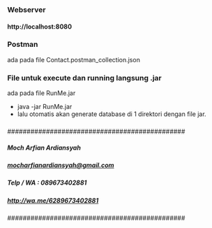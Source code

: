 ### Webserver
#### http://localhost:8080

### Postman
ada pada file Contact.postman_collection.json

### File untuk execute dan running langsung .jar
ada pada file RunMe.jar
- java -jar RunMe.jar
- lalu otomatis akan generate database di 1 direktori dengan file jar.



###
###
##############################################
##### Moch Arfian Ardiansyah
##### mocharfianardiansyah@gmail.com
##### Telp / WA : 089673402881
##### http://wa.me/6289673402881
##############################################
